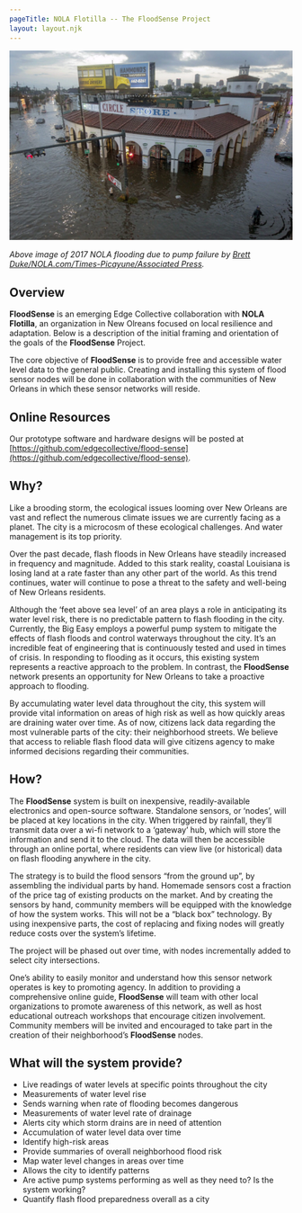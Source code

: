 ```yaml
---
pageTitle: NOLA Flotilla -- The FloodSense Project
layout: layout.njk
---
```


<img src="/img/nola/streetcorner_flooding.png">

*Above image of 2017 NOLA flooding due to pump failure by [Brett Duke/NOLA.com/Times-Picayune/Associated Press](https://www.washingtonpost.com/national/it-wasnt-even-a-hurricane-but-heavy-rains-flooded-new-orleans-as-pumps-faltered/2017/08/09/b3b7506a-7d37-11e7-9d08-b79f191668ed_story.html).*

## Overview

**FloodSense**  is an emerging Edge Collective collaboration with **NOLA Flotilla**, an organization in New Olreans focused on local resilience and adaptation. Below is a description of the initial framing and orientation of the goals of the **FloodSense** Project.

The core objective of **FloodSense** is to provide free and accessible water level data to the general public. Creating and installing this system of flood sensor nodes will be done in collaboration with the communities of New Orleans in which these sensor networks will reside.

## Online Resources

Our prototype software and hardware designs will be posted at [https://github.com/edgecollective/flood-sense](https://github.com/edgecollective/flood-sense).

## Why?

Like a brooding storm, the ecological issues looming over New Orleans are vast and reflect the numerous climate issues we are currently facing as a planet. The city is a microcosm of these ecological challenges. And water management is its top priority.

Over the past decade, flash floods in New Orleans have steadily increased in frequency and magnitude. Added to this stark reality, coastal Louisiana is losing land at a rate faster than any other part of the world. As this trend continues, water will continue to pose a threat to the safety and well-being of New Orleans residents. 

Although the ‘feet above sea level’ of an area plays a role in anticipating its water level risk, there is no predictable pattern to flash flooding in the city. Currently, the Big Easy employs a powerful pump system to mitigate the effects of flash floods and control waterways throughout the city. It’s an incredible feat of engineering that is continuously tested and used in times of crisis. In responding to flooding as it occurs, this existing system represents a reactive approach to the problem. In contrast, the **FloodSense** network presents an opportunity for New Orleans to take a proactive approach to flooding. 

By accumulating water level data throughout the city, this system will provide vital information on areas of high risk as well as how quickly areas are draining water over time. As of now, citizens lack data regarding the most vulnerable parts of the city: their neighborhood streets. We believe that access to reliable flash flood data will give citizens agency to make informed decisions regarding their communities. 


## How?

The **FloodSense** system is built on inexpensive, readily-available electronics and open-source software. Standalone sensors, or ‘nodes’, will be placed at key locations in the city. When triggered by rainfall, they’ll transmit data over a wi-fi network to a ‘gateway’ hub, which will store the information and send it to the cloud. The data will then be accessible through an online portal, where residents can view live (or historical) data on flash flooding anywhere in the city. 

<!--^insert diagram you made of how all the pieces and parts of the network communicate-->

The strategy is to build the flood sensors “from the ground up”, by assembling the individual parts by hand. Homemade sensors cost a fraction of the price tag of existing products on the market. And by creating the sensors by hand, community members will be equipped with the knowledge of how the system works. This will not be a “black box” technology. By using inexpensive parts, the cost of replacing and fixing nodes will greatly reduce costs over the system’s lifetime. 

The project will be phased out over time, with nodes incrementally added to select city intersections.

One’s ability to easily monitor and understand how this sensor network operates is key to promoting agency. In addition to providing a comprehensive online guide, **FloodSense** will team with other local organizations to promote awareness of this network, as well as host educational outreach workshops that encourage citizen involvement. Community members will be invited and encouraged to take part in the creation of their neighborhood’s **FloodSense** nodes. 

## What will the system provide?

- Live readings of water levels at specific points throughout the city
- Measurements of water level rise
- Sends warning when rate of flooding becomes dangerous
- Measurements of water level rate of drainage
- Alerts city which storm drains are in need of attention
- Accumulation of water level data over time
- Identify high-risk areas
- Provide summaries of overall neighborhood flood risk
- Map water level changes in areas over time
- Allows the city to identify patterns 
- Are active pump systems performing as well as they need to? Is the system working?
- Quantify flash flood preparedness overall as a city

<!--^would love to make this more visual. Scales of application: hyperlocal, neighborhood, city
What flood-sensing/monitoring technologies does the city currently have in place?

Flowline radar sensor for dikes and levees 
https://www.flowline.com/dike-and-levee-radar-level-transmitter/
Cost of transmitter + remote display: $1800
Attachment for road signs?
Need to find this article- think it was on nola.com? 
Need to research: what is the Sewerage and Water Board currently using the determine which pumps are used when??
-->



